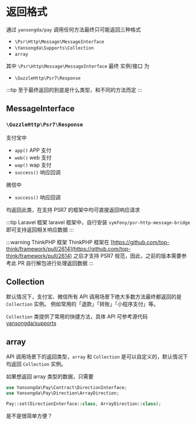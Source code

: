# 返回格式

通过 `yansongda/pay` 调用任何方法最终只可能返回三种格式

- `\Psr\Http\Message\MessageInterface`
- `\Yansongda\Supports\Collection`
- `array`

其中 `\Psr\Http\Message\MessageInterface` 最终 实例/接口 为

- `\GuzzleHttp\Psr7\Response`

:::tip
至于最终返回的到底是什么类型，和不同的方法而定
:::

## MessageInterface

### `\GuzzleHttp\Psr7\Response`

支付宝中

- `app()` APP 支付
- `web()` web 支付
- `wap()` wap 支付
- `success()` 响应回调

微信中

- `success()` 响应回调

均返回此类，在支持 PSR7 的框架中均可直接返回响应请求

:::tip Laravel 框架
laravel 框架中，自行安装 `symfony/psr-http-message-bridge` 即可支持返回相关响应数据
:::

:::warning ThinkPHP 框架
ThinkPHP 框架在 [https://github.com/top-think/framework/pull/2614](https://github.com/top-think/framework/pull/2614) 之后才支持 PSR7 规范，因此，之前的版本需要参考此 PR 自行解包进行处理返回数据
:::

## Collection

默认情况下，支付宝、微信所有 API 调用场景下绝大多数方法最终都返回的是 `Collection` 实例。
例如常用的「退款」「转账」「小程序支付」等。

`Collection` 类提供了常用的快捷方法，具体 API 可参考源代码 [yansongda/supports](https://github.com/yansongda/supports)

## array

API 调用场景下的返回类型，`array` 和 `Collection` 是可以自定义的，默认情况下均返回 `Collection` 实例。

如果想返回 array 类型的数据，只需要

```php
use Yansongda\Pay\Contract\DirectionInterface;
use Yansongda\Pay\Direction\ArrayDirection;

Pay::set(DirectionInterface::class, ArrayDirection::class);
```

是不是很简单方便？
